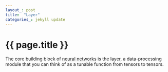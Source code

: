 ```yaml
---
layout_: post
title:  "Layer"
categories_: jekyll update
---
```


# {{ page.title }}

The core building block of [neural networks](neural-network.html) is the layer, a data-processing module that you can think of 
as a tunable function from tensors to tensors.
